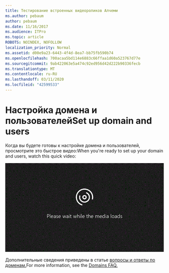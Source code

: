 ```yaml
---
title: Тестирование встроенных видеороликов Алчеми
ms.author: pebaum
author: pebaum
ms.date: 11/16/2017
ms.audience: ITPro
ms.topic: article
ROBOTS: NOINDEX, NOFOLLOW
localization_priority: Normal
ms.assetid: d00e9a23-6443-4f4d-8ea7-bb75fb590b74
ms.openlocfilehash: 700acaa5bd114e6883c66ffaa1d60a523767d77e
ms.sourcegitcommit: 9ab422063e5a474c92ed956d42d222b90336fecb
ms.translationtype: MT
ms.contentlocale: ru-RU
ms.lasthandoff: 03/11/2020
ms.locfileid: "42599533"
---
```

# <a name="set-up-domain-and-users"></a><span data-ttu-id="444db-102">Настройка домена и пользователей</span><span class="sxs-lookup"><span data-stu-id="444db-102">Set up domain and users</span></span>

<span data-ttu-id="444db-103">Когда вы будете готовы к настройке домена и пользователей, просмотрите это быстрое видео:</span><span class="sxs-lookup"><span data-stu-id="444db-103">When you're ready to set up your domain and users, watch this quick video:</span></span>
  
![Ваш браузер не поддерживает воспроизведение видео.](media/MSN_Video_Widget.gif)
  
<span data-ttu-id="444db-106">Дополнительные сведения приведены в статье [вопросы и ответы по доменам.](https://docs.microsoft.com/office365/admin/setup/domains-faq)</span><span class="sxs-lookup"><span data-stu-id="444db-106">For more information, see the [Domains FAQ.](https://docs.microsoft.com/office365/admin/setup/domains-faq)</span></span>